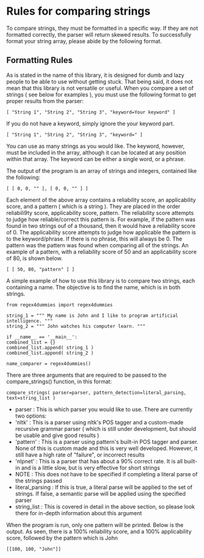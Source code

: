 # Rules for comparing strings

To compare strings, they must be formatted in a specific way. If they are not formatted correctly, the parser will return skewed results. To successfully format your string array, please abide by the following format.

## Formatting Rules

As is stated in the name of this library, it is designed for dumb and lazy people to be able to use without getting stuck. That being said, it does not mean that this library is not versatile or useful. When you compare a set of strings ( see below for examples ), you must use the following format to get proper results from the parser:

```
[ "String 1", "String 2", "String 3", "keyword=Your keyword" ]
```

If you do not have a keyword, simply ignore the your keyword part.

```
[ "String 1", "String 2", "String 3", "keyword=" ]
```

You can use as many strings as you would like. The keyword, however, must be included in the array, although it can be located at any position within that array. The keyword can be either a single word, or a phrase.

The output of the program is an array of strings and integers, contained like the following:

```
[ [ 0, 0, "" ], [ 0, 0, "" ] ]
```

Each element of the above array contains a reliability score, an applicability score, and a pattern ( which is a string ). They are placed in the order reliabili9ty score, applicability score, pattern. The reliability score attempts to judge how reliable/correct this pattern is. For example, if the pattern was found in two strings ouf of a thousand, then it would have a reliability score of 0. The applicability score attempts to judge how applicable the pattern is to the keyword/phrase. If there is no phrase, this will always be 0. The pattern was the pattern was found when comparing all of the strings. An example of a pattern, with a reliability score of 50 and an applicability score of 80, is shown below.

```
[ [ 50, 80, "pattern" ] ]
```

A simple example of how to use this library is to compare two strings, each containing a name. The objective is to find the name, which is in both strings.

```
from regex4dummies import regex4dummies

string_1 = """ My name is John and I like to program artificial intelligence. """
string_2 = """ John watches his computer learn. """

if __name__ == '__main__':
combined_list = {}
combined_list.append( string_1 )
combined_list.append( string_2 )

name_comparer = regex4dummies()
```

There are three arguments that are required to be passed to the compare_strings() function, in this format:

```
compare_strings( parser=parser, pattern_detection=literal_parsing, text=string_list )
```

- parser : This is which parser you would like to use. There are currently two options:
- 'nltk' : This is a parser using nltk's POS tagger and a custom-made recursive grammar parser ( which is still under development, but should be usable and give good results )
- 'pattern' : This is a parser using pattern's built-in POS tagger and parser. None of this is custom made and this is very well developed. However, it still have a high rate of "failure", or incorrect results
- 'nlpnet' : This is a parser that has about a 90% correct rate. It is all built-in and is a little slow, but is very effective for short strings
- NOTE : This does not have to be specified if completing a literal parse of the strings passed
- literal_parsing : If this is true, a literal parse will be applied to the set of strings. If false, a semantic parse will be applied using the specified parser
- string_list : This is covered in detail in the above section, so please look there for in-depth information about this argument

When the program is run, only one pattern will be printed. Below is the output. As seen, there is a 100% reliability score, and a 100% applicability score, followed by the pattern which is John

```
[[100, 100, "John"]]
```
